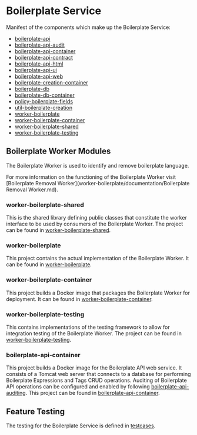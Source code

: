# Boilerplate Service

Manifest of the components which make up the Boilerplate Service:
* [boilerplate-api](boilerplate-api)
* [boilerplate-api-audit](boilerplate-api-audit)
* [boilerplate-api-container](boilerplate-api-container)
* [boilerplate-api-contract](boilerplate-api-contract)
* [boilerplate-api-html](boilerplate-api-html)
* [boilerplate-api-ui](boilerplate-api-ui)
* [boilerplate-api-web](boilerplate-api-web)
* [boilerplate-creation-container](boilerplate-creation-container)
* [boilerplate-db](boilerplate-db)
* [boilerplate-db-container](boilerplate-db-container)
* [policy-boilerplate-fields](policy-boilerplate-fields)
* [util-boilerplate-creation](util-boilerplate-creation)
* [worker-boilerplate](worker-boilerplate)
* [worker-boilerplate-container](worker-boilerplate-container)
* [worker-boilerplate-shared](worker-boilerplate-shared)
* [worker-boilerplate-testing](worker-boilerplate-testing)

## Boilerplate Worker Modules

The Boilerplate Worker is used to identify and remove boilerplate language.

For more information on the functioning of the Boilerplate Worker visit [Boilerplate Removal Worker](worker-boilerplate/documentation/Boilerplate Removal Worker.md).

### worker-boilerplate-shared
This is the shared library defining public classes that constitute the worker interface to be used by consumers of the Boilerplate Worker. The project can be found in [worker-boilerplate-shared](worker-boilerplate-shared).

### worker-boilerplate
This project contains the actual implementation of the Boilerplate Worker. It can be found in [worker-boilerplate](worker-boilerplate).

### worker-boilerplate-container
This project builds a Docker image that packages the Boilerplate Worker for deployment. It can be found in [worker-boilerplate-container](worker-boilerplate-container).

### worker-boilerplate-testing
This contains implementations of the testing framework to allow for integration testing of the Boilerplate Worker. The project can be found in [worker-boilerplate-testing](worker-boilerplate-testing).

### boilerplate-api-container
This project builds a Docker image for the Boilerplate API web service. It consists of a Tomcat web server that connects to a database for performing Boilerplate Expressions and Tags CRUD operations. Auditing of Boilerplate API operations can be configured and enabled by following [boilerplate-api-auditing](boilerplate-api-container/documentation/boilerplate-api-auditing.md). This project can be found in [boilerplate-api-container](boilerplate-api-container).

## Feature Testing
The testing for the Boilerplate Service is defined in [testcases](worker-boilerplate-container-fs/testcases).
